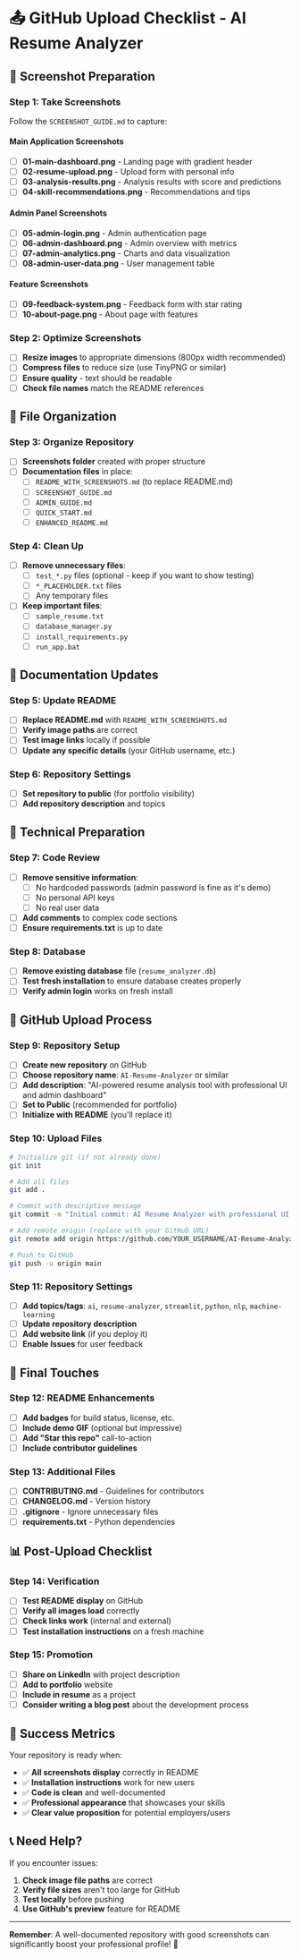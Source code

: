 # 📤 GitHub Upload Checklist - AI Resume Analyzer

## 📸 **Screenshot Preparation**

### **Step 1: Take Screenshots**
Follow the `SCREENSHOT_GUIDE.md` to capture:

#### **Main Application Screenshots**
- [ ] **01-main-dashboard.png** - Landing page with gradient header
- [ ] **02-resume-upload.png** - Upload form with personal info
- [ ] **03-analysis-results.png** - Analysis results with score and predictions
- [ ] **04-skill-recommendations.png** - Recommendations and tips

#### **Admin Panel Screenshots**
- [ ] **05-admin-login.png** - Admin authentication page
- [ ] **06-admin-dashboard.png** - Admin overview with metrics
- [ ] **07-admin-analytics.png** - Charts and data visualization
- [ ] **08-admin-user-data.png** - User management table

#### **Feature Screenshots**
- [ ] **09-feedback-system.png** - Feedback form with star rating
- [ ] **10-about-page.png** - About page with features

### **Step 2: Optimize Screenshots**
- [ ] **Resize images** to appropriate dimensions (800px width recommended)
- [ ] **Compress files** to reduce size (use TinyPNG or similar)
- [ ] **Ensure quality** - text should be readable
- [ ] **Check file names** match the README references

## 📁 **File Organization**

### **Step 3: Organize Repository**
- [ ] **Screenshots folder** created with proper structure
- [ ] **Documentation files** in place:
  - [ ] `README_WITH_SCREENSHOTS.md` (to replace README.md)
  - [ ] `SCREENSHOT_GUIDE.md`
  - [ ] `ADMIN_GUIDE.md`
  - [ ] `QUICK_START.md`
  - [ ] `ENHANCED_README.md`

### **Step 4: Clean Up**
- [ ] **Remove unnecessary files**:
  - [ ] `test_*.py` files (optional - keep if you want to show testing)
  - [ ] `*_PLACEHOLDER.txt` files
  - [ ] Any temporary files
- [ ] **Keep important files**:
  - [ ] `sample_resume.txt`
  - [ ] `database_manager.py`
  - [ ] `install_requirements.py`
  - [ ] `run_app.bat`

## 📝 **Documentation Updates**

### **Step 5: Update README**
- [ ] **Replace README.md** with `README_WITH_SCREENSHOTS.md`
- [ ] **Verify image paths** are correct
- [ ] **Test image links** locally if possible
- [ ] **Update any specific details** (your GitHub username, etc.)

### **Step 6: Repository Settings**
- [ ] **Set repository to public** (for portfolio visibility)
- [ ] **Add repository description** and topics

## 🔧 **Technical Preparation**

### **Step 7: Code Review**
- [ ] **Remove sensitive information**:
  - [ ] No hardcoded passwords (admin password is fine as it's demo)
  - [ ] No personal API keys
  - [ ] No real user data
- [ ] **Add comments** to complex code sections
- [ ] **Ensure requirements.txt** is up to date

### **Step 8: Database**
- [ ] **Remove existing database** file (`resume_analyzer.db`)
- [ ] **Test fresh installation** to ensure database creates properly
- [ ] **Verify admin login** works on fresh install

## 🚀 **GitHub Upload Process**

### **Step 9: Repository Setup**
- [ ] **Create new repository** on GitHub
- [ ] **Choose repository name**: `AI-Resume-Analyzer` or similar
- [ ] **Add description**: "AI-powered resume analysis tool with professional UI and admin dashboard"
- [ ] **Set to Public** (recommended for portfolio)
- [ ] **Initialize with README** (you'll replace it)

### **Step 10: Upload Files**
```bash
# Initialize git (if not already done)
git init

# Add all files
git add .

# Commit with descriptive message
git commit -m "Initial commit: AI Resume Analyzer with professional UI and admin dashboard"

# Add remote origin (replace with your GitHub URL)
git remote add origin https://github.com/YOUR_USERNAME/AI-Resume-Analyzer.git

# Push to GitHub
git push -u origin main
```

### **Step 11: Repository Settings**
- [ ] **Add topics/tags**: `ai`, `resume-analyzer`, `streamlit`, `python`, `nlp`, `machine-learning`
- [ ] **Update repository description**
- [ ] **Add website link** (if you deploy it)
- [ ] **Enable Issues** for user feedback

## 🎯 **Final Touches**

### **Step 12: README Enhancements**
- [ ] **Add badges** for build status, license, etc.
- [ ] **Include demo GIF** (optional but impressive)
- [ ] **Add "Star this repo"** call-to-action
- [ ] **Include contributor guidelines**

### **Step 13: Additional Files**
- [ ] **CONTRIBUTING.md** - Guidelines for contributors
- [ ] **CHANGELOG.md** - Version history
- [ ] **.gitignore** - Ignore unnecessary files
- [ ] **requirements.txt** - Python dependencies

## 📊 **Post-Upload Checklist**

### **Step 14: Verification**
- [ ] **Test README display** on GitHub
- [ ] **Verify all images load** correctly
- [ ] **Check links work** (internal and external)
- [ ] **Test installation instructions** on a fresh machine

### **Step 15: Promotion**
- [ ] **Share on LinkedIn** with project description
- [ ] **Add to portfolio** website
- [ ] **Include in resume** as a project
- [ ] **Consider writing a blog post** about the development process

## 🎉 **Success Metrics**

Your repository is ready when:
- ✅ **All screenshots display** correctly in README
- ✅ **Installation instructions** work for new users
- ✅ **Code is clean** and well-documented
- ✅ **Professional appearance** that showcases your skills
- ✅ **Clear value proposition** for potential employers/users

## 📞 **Need Help?**

If you encounter issues:
1. **Check image file paths** are correct
2. **Verify file sizes** aren't too large for GitHub
3. **Test locally** before pushing
4. **Use GitHub's preview** feature for README

---

**Remember**: A well-documented repository with good screenshots can significantly boost your professional profile! 🚀
